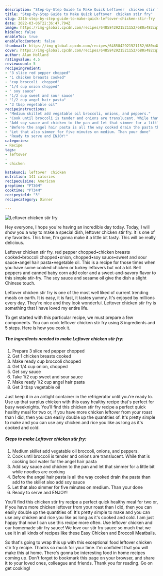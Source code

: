```yaml
---
description: "Step-by-Step Guide to Make Quick Leftover  chicken stir fry"
title: "Step-by-Step Guide to Make Quick Leftover  chicken stir fry"
slug: 2316-step-by-step-guide-to-make-quick-leftover-chicken-stir-fry
date: 2022-03-06T22:36:47.794Z
image: https://img-global.cpcdn.com/recipes/6485842921521152/680x482cq70/leftover-chicken-stir-fry-recipe-main-photo.jpg
hideToc: false
enableToc: true
enableTocContent: false
thumbnail: https://img-global.cpcdn.com/recipes/6485842921521152/680x482cq70/leftover-chicken-stir-fry-recipe-main-photo.jpg
cover: https://img-global.cpcdn.com/recipes/6485842921521152/680x482cq70/leftover-chicken-stir-fry-recipe-main-photo.jpg
author: Alan Holland
ratingvalue: 4.5
reviewcount: 5
recipeingredient:
- "3 slice red pepper chopped"
- "1 chicken breasts cooked"
- "cup broccoli  chopped"
- "1/4 cup onion chopped"
- " soy sauce"
- "1/2 cup sweet and sour sauce"
- "1/2 cup angel hair pasta"
- "3 tbsp vegetable oil"
recipeinstructions:
- "Medium skillet add vegatable oil broccoli, onions, and peppers."
- "Cook until broccoli is tender and onions are translucent. While that is cooking boil water for the angel hair pasta"
- "Add soy sauce and chicken to the pan and let that simmer for a little bit while noodles are cooking"
- "Before the angel hair pasta is all the way cooked drain the pasta than add to the skillet also add soy sauce"
- "Let that also simmer for five minutes on medium. Than your done"
- "Ready to serve and ENJOY!"
categories:
- Recipe
tags:
- leftover
- 
- chicken

katakunci: leftover  chicken 
nutrition: 141 calories
recipecuisine: American
preptime: "PT30M"
cooktime: "PT34M"
recipeyield: "3"
recipecategory: Dinner

---
```



![Leftover  chicken stir fry](https://img-global.cpcdn.com/recipes/6485842921521152/680x482cq70/leftover-chicken-stir-fry-recipe-main-photo.jpg)

Hey everyone, I hope you're having an incredible day today. Today, I will show you a way to make a special dish, leftover  chicken stir fry. It is one of my favorites. This time, I'm gonna make it a little bit tasty. This will be really delicious.

Leftover chicken stir fry. red pepper chopped•chicken breasts cooked•broccoli chopped•onion, chopped•soy sauce•sweet and sour sauce•angel hair pasta•vegetable oil. This is a recipe for those times when you have some cooked chicken or turkey leftovers but not a lot. Bell peppers and canned baby corn add color and a sweet-and-savory flavor to this simple stir-fry. The soy sauce and sesame oil give the dish a slight Chinese touch.

Leftover  chicken stir fry is one of the most well liked of current trending meals on earth. It is easy, it is fast, it tastes yummy. It's enjoyed by millions every day. They're nice and they look wonderful. Leftover  chicken stir fry is something that I have loved my entire life.


To get started with this particular recipe, we must prepare a few components. You can cook leftover  chicken stir fry using 8 ingredients and 5 steps. Here is how you cook it.

<!--inarticleads1-->

##### The ingredients needed to make Leftover  chicken stir fry:

1. Prepare 3 slice red pepper chopped
1. Get 1 chicken breasts cooked
1. Make ready cup broccoli  chopped
1. Get 1/4 cup onion, chopped
1. Get  soy sauce
1. Take 1/2 cup sweet and sour sauce
1. Make ready 1/2 cup angel hair pasta
1. Get 3 tbsp vegetable oil


Just keep it in an airtight container in the refrigerator until you&#39;re ready to. Use up that surplus chicken with this easy healthy recipe that&#39;s perfect for busy weeknights. You&#39;ll find this chicken stir fry recipe a perfect quick healthy meal for two or, if you have more chicken leftover from your roast than I did, then you can easily double up the quantities of. It&#39;s pretty simple to make and you can use any chicken and rice you like as long as it&#39;s cooked and cold. 

<!--inarticleads2-->

##### Steps to make Leftover  chicken stir fry:

1. Medium skillet add vegatable oil broccoli, onions, and peppers.
1. Cook until broccoli is tender and onions are translucent. While that is cooking boil water for the angel hair pasta
1. Add soy sauce and chicken to the pan and let that simmer for a little bit while noodles are cooking
1. Before the angel hair pasta is all the way cooked drain the pasta than add to the skillet also add soy sauce
1. Let that also simmer for five minutes on medium. Than your done
1. Ready to serve and ENJOY!

You&#39;ll find this chicken stir fry recipe a perfect quick healthy meal for two or, if you have more chicken leftover from your roast than I did, then you can easily double up the quantities of. It&#39;s pretty simple to make and you can use any chicken and rice you like as long as it&#39;s cooked and cold. I am just happy that now I can use this recipe more often. Use leftover chicken and our homemade stir fry sauce! We love our stir fry sauce so much that we use it in all kinds of recipes like these Easy Chicken and Broccoli Meatballs. 

So that's going to wrap this up with this exceptional food leftover  chicken stir fry recipe. Thanks so much for your time. I'm confident that you will make this at home. There's gonna be interesting food in home recipes coming up. Don't forget to bookmark this page on your browser, and share it to your loved ones, colleague and friends. Thank you for reading. Go on get cooking!
